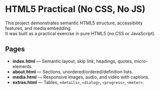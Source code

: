 # HTML5 Practical (No CSS, No JS)

This project demonstrates semantic HTML5 structure, accessibility features, and media embedding.  
It was built as a practical exercise in pure HTML5 (no CSS or JavaScript).

## Pages
- **index.html** — Semantic layout, skip link, headings, quotes, micro-elements.
- **about.html** — Sections, unordered/ordered/definition lists.
- **media.html** — Responsive images, audio, and video with captions.
- **extras.html** — Tables, `<details>`, `<dialog>`, `<progress>`, `<meter>`.


